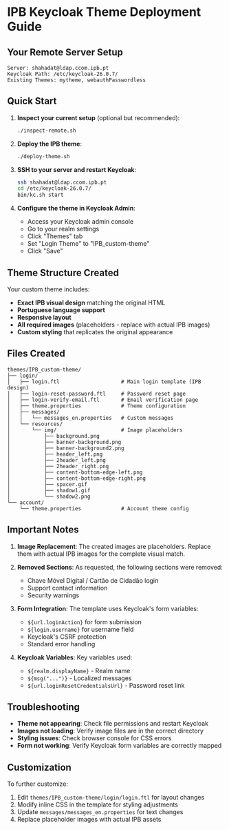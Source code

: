 # IPB Keycloak Theme Deployment Guide

## Your Remote Server Setup
```
Server: shahadat@ldap.ccom.ipb.pt
Keycloak Path: /etc/keycloak-26.0.7/
Existing Themes: mytheme, webauthPasswordless
```

## Quick Start

1. **Inspect your current setup** (optional but recommended):
   ```bash
   ./inspect-remote.sh
   ```

2. **Deploy the IPB theme**:
   ```bash
   ./deploy-theme.sh
   ```

3. **SSH to your server and restart Keycloak**:
   ```bash
   ssh shahadat@ldap.ccom.ipb.pt
   cd /etc/keycloak-26.0.7/
   bin/kc.sh start
   ```

4. **Configure the theme in Keycloak Admin**:
   - Access your Keycloak admin console
   - Go to your realm settings
   - Click "Themes" tab
   - Set "Login Theme" to "IPB_custom-theme"
   - Click "Save"

## Theme Structure Created

Your custom theme includes:
- **Exact IPB visual design** matching the original HTML
- **Portuguese language support**
- **Responsive layout**
- **All required images** (placeholders - replace with actual IPB images)
- **Custom styling** that replicates the original appearance

## Files Created

```
themes/IPB_custom-theme/
├── login/
│   ├── login.ftl                    # Main login template (IPB design)
│   ├── login-reset-password.ftl     # Password reset page
│   ├── login-verify-email.ftl       # Email verification page
│   ├── theme.properties             # Theme configuration
│   ├── messages/
│   │   └── messages_en.properties   # Custom messages
│   └── resources/
│       └── img/                     # Image placeholders
│           ├── background.png
│           ├── banner-background.png
│           ├── banner-background2.png
│           ├── header_left.png
│           ├── 2header_left.png
│           ├── 2header_right.png
│           ├── content-bottom-edge-left.png
│           ├── content-bottom-edge-right.png
│           ├── spacer.gif
│           ├── shadow1.gif
│           └── shadow2.png
└── account/
    └── theme.properties             # Account theme config
```

## Important Notes

1. **Image Replacement**: The created images are placeholders. Replace them with actual IPB images for the complete visual match.

2. **Removed Sections**: As requested, the following sections were removed:
   - Chave Móvel Digital / Cartão de Cidadão login
   - Support contact information
   - Security warnings

3. **Form Integration**: The template uses Keycloak's form variables:
   - `${url.loginAction}` for form submission
   - `${login.username}` for username field
   - Keycloak's CSRF protection
   - Standard error handling

4. **Keycloak Variables**: Key variables used:
   - `${realm.displayName}` - Realm name
   - `${msg("...")}` - Localized messages
   - `${url.loginResetCredentialsUrl}` - Password reset link

## Troubleshooting

- **Theme not appearing**: Check file permissions and restart Keycloak
- **Images not loading**: Verify image files are in the correct directory
- **Styling issues**: Check browser console for CSS errors
- **Form not working**: Verify Keycloak form variables are correctly mapped

## Customization

To further customize:
1. Edit `themes/IPB_custom-theme/login/login.ftl` for layout changes
2. Modify inline CSS in the template for styling adjustments
3. Update `messages/messages_en.properties` for text changes
4. Replace placeholder images with actual IPB assets
